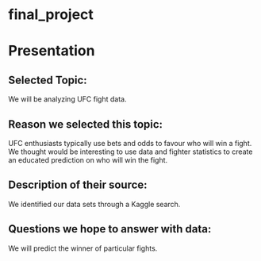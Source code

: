 # final_project

# Presentation
## Selected Topic:
We will be analyzing UFC fight data. 

## Reason we selected this topic:
UFC enthusiasts typically use bets and odds to favour who will win a fight. We thought would be interesting to use data and fighter statistics to create an educated prediction on who will win the fight. 

## Description of their source: 
We identified our data sets through a Kaggle search. 

## Questions we hope to answer with data:
We will predict the winner of particular fights. 
